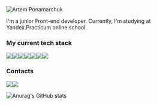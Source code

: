 <img src="https://readme-typing-svg.herokuapp.com?font=Fira+Code&pause=1000&color=35D46D&width=435&lines=Hi%2C+I'm+Artem+Ponamarchuk" alt="Artem Ponamarchuk" />
<p>I'm a junior Front-end developer. Currently, I'm studying at Yandex.Practicum online school.</p>
<h3>My current tech stack</h3>
<a href="#"><img src="https://img.shields.io/badge/html5-%23E34F26.svg?style=for-the-badge&logo=html5&logoColor=white"></a><a href="#"><img src="https://img.shields.io/badge/css3-%231572B6.svg?style=for-the-badge&logo=css3&logoColor=white"></a><a href="#"><img src="https://img.shields.io/badge/javascript-%23323330.svg?style=for-the-badge&logo=javascript&logoColor=%23F7DF1E"></a><a href="#"><img src="https://img.shields.io/badge/react-%2320232a.svg?style=for-the-badge&logo=react&logoColor=%2361DAFB"></a><a href="#"><img src="https://img.shields.io/badge/git-%23F05033.svg?style=for-the-badge&logo=git&logoColor=white"></a><a href="#"><img src="https://img.shields.io/badge/NPM-%23000000.svg?style=for-the-badge&logo=npm&logoColor=white"></a><a href="#"><img src="https://img.shields.io/badge/webpack-%238DD6F9.svg?style=for-the-badge&logo=webpack&logoColor=black"></a>
<h3>Contacts</h3>
<a href="https://t.me/Panfilok" target="_blank"><img src="https://img.shields.io/badge/Telegram-2CA5E0?style=for-the-badge&logo=telegram&logoColor=white"></a><a href="https://practicum-students.slack.com/team/U03A3HDQSAK"><img src="https://img.shields.io/badge/Slack-4A154B?style=for-the-badge&logo=slack&logoColor=white"></a>

![Anurag's GitHub stats](https://github-readme-stats.vercel.app/api?username=anuraghazra&theme=vue-dark&show_icons=true)
